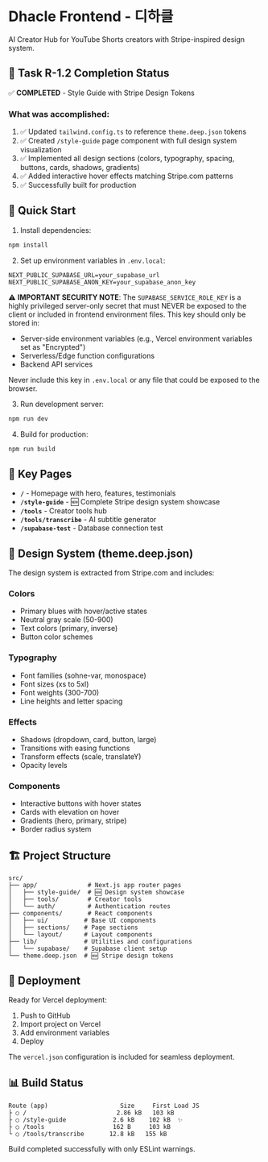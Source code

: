 # Dhacle Frontend - 디하클

AI Creator Hub for YouTube Shorts creators with Stripe-inspired design system.

## 🎯 Task R-1.2 Completion Status

✅ **COMPLETED** - Style Guide with Stripe Design Tokens

### What was accomplished:
1. ✅ Updated `tailwind.config.ts` to reference `theme.deep.json` tokens
2. ✅ Created `/style-guide` page component with full design system visualization
3. ✅ Implemented all design sections (colors, typography, spacing, buttons, cards, shadows, gradients)
4. ✅ Added interactive hover effects matching Stripe.com patterns
5. ✅ Successfully built for production

## 🚀 Quick Start

1. Install dependencies:
```bash
npm install
```

2. Set up environment variables in `.env.local`:
```env
NEXT_PUBLIC_SUPABASE_URL=your_supabase_url
NEXT_PUBLIC_SUPABASE_ANON_KEY=your_supabase_anon_key
```

⚠️ **IMPORTANT SECURITY NOTE**: 
The `SUPABASE_SERVICE_ROLE_KEY` is a highly privileged server-only secret that must NEVER be exposed to the client or included in frontend environment files. This key should only be stored in:
- Server-side environment variables (e.g., Vercel environment variables set as "Encrypted")
- Serverless/Edge function configurations
- Backend API services

Never include this key in `.env.local` or any file that could be exposed to the browser.

3. Run development server:
```bash
npm run dev
```

4. Build for production:
```bash
npm run build
```

## 📄 Key Pages

- **`/`** - Homepage with hero, features, testimonials
- **`/style-guide`** - 🆕 Complete Stripe design system showcase
- **`/tools`** - Creator tools hub
- **`/tools/transcribe`** - AI subtitle generator
- **`/supabase-test`** - Database connection test

## 🎨 Design System (theme.deep.json)

The design system is extracted from Stripe.com and includes:

### Colors
- Primary blues with hover/active states
- Neutral gray scale (50-900)
- Text colors (primary, inverse)
- Button color schemes

### Typography
- Font families (sohne-var, monospace)
- Font sizes (xs to 5xl)
- Font weights (300-700)
- Line heights and letter spacing

### Effects
- Shadows (dropdown, card, button, large)
- Transitions with easing functions
- Transform effects (scale, translateY)
- Opacity levels

### Components
- Interactive buttons with hover states
- Cards with elevation on hover
- Gradients (hero, primary, stripe)
- Border radius system

## 🏗️ Project Structure

```
src/
├── app/              # Next.js app router pages
│   ├── style-guide/  # 🆕 Design system showcase
│   ├── tools/        # Creator tools
│   └── auth/         # Authentication routes
├── components/       # React components
│   ├── ui/          # Base UI components
│   ├── sections/    # Page sections
│   └── layout/      # Layout components
├── lib/             # Utilities and configurations
│   └── supabase/    # Supabase client setup
└── theme.deep.json  # 🆕 Stripe design tokens
```

## 🚢 Deployment

Ready for Vercel deployment:

1. Push to GitHub
2. Import project on Vercel
3. Add environment variables
4. Deploy

The `vercel.json` configuration is included for seamless deployment.

## 📊 Build Status

```
Route (app)                    Size     First Load JS
├ ○ /                         2.86 kB   103 kB
├ ○ /style-guide             2.6 kB    102 kB  ✨
├ ○ /tools                   162 B     103 kB
└ ○ /tools/transcribe       12.8 kB   155 kB
```

Build completed successfully with only ESLint warnings.
